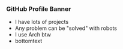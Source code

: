 ### GitHub Profile Banner

- I have lots of projects
- Any problem can be "solved" with robots
- I use Arch btw
- bottomtext
